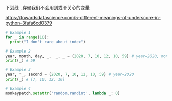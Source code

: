 下划线`_`,存储我们不会用到或不关心的变量

https://towardsdatascience.com/5-different-meanings-of-underscore-in-python-3fafa6cd0379

```python
# Example 1
for _ in range(10):
  print("I don't care about index")

# Example 2
year, month, day, _,  _, _ = (2020, 7, 10, 12, 10, 59) # year=2020, month=7, day=10
print(_) # 59

# Example 3
year, *_, second = (2020, 7, 10, 12, 10, 59) # year=2020 
print(_) # [7, 10, 12, 10]

# Example 4
monkeypatch.setattr('random.randint', lambda _: 0)
```


